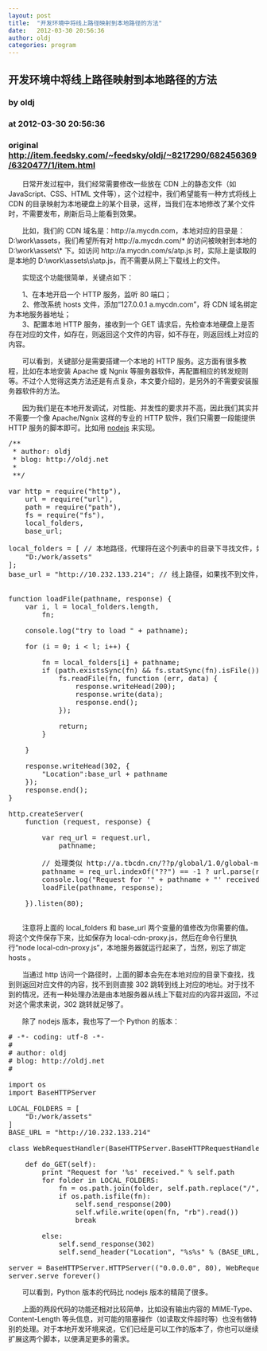 ```yaml
---
layout: post
title:  "开发环境中将线上路径映射到本地路径的方法"
date:   2012-03-30 20:56:36
author: oldj
categories: program
---
```


## 开发环境中将线上路径映射到本地路径的方法
### by oldj
### at 2012-03-30 20:56:36
### original <http://item.feedsky.com/~feedsky/oldj/~8217290/682456369/6320477/1/item.html>

<p>　　日常开发过程中，我们经常需要修改一些放在 CDN 上的静态文件（如 JavaScript、CSS、HTML 文件等），这个过程中，我们希望能有一种方式将线上 CDN 的目录映射为本地硬盘上的某个目录，这样，当我们在本地修改了某个文件时，不需要发布，刷新后马上能看到效果。</p>

<p>　　比如，我们的 CDN 域名是：http://a.mycdn.com，本地对应的目录是：D:\work\assets，我们希望所有对 http://a.mycdn.com/* 的访问被映射到本地的 D:\work\assets\* 下。如访问 http://a.mycdn.com/s/atp.js 时，实际上是读取的是本地的 D:\work\assets\s\atp.js，而不需要从网上下载线上的文件。</p>

<p>　　实现这个功能很简单，关键点如下：</p>

<p>　　1、在本地开启一个 HTTP 服务，监听 80 端口；<br>
　　2、修改系统 hosts 文件，添加“127.0.0.1 a.mycdn.com”，将 CDN 域名绑定为本地服务器地址；<br>
　　3、配置本地 HTTP 服务，接收到一个 GET 请求后，先检查本地硬盘上是否存在对应的文件，如存在，则返回这个文件的内容，如不存在，则返回线上对应的内容。</p>

<p>　　可以看到，关键部分是需要搭建一个本地的 HTTP 服务。这方面有很多教程，比如在本地安装 Apache 或 Ngnix 等服务器软件，再配置相应的转发规则等。不过个人觉得这类方法还是有点复杂，本文要介绍的，是另外的不需要安装服务器软件的方法。</p>

<p>　　因为我们是在本地开发调试，对性能、并发性的要求并不高，因此我们其实并不需要一个像 Apache/Ngnix 这样的专业的 HTTP 软件，我们只需要一段能提供 HTTP 服务的脚本即可。比如用 <a href="http://nodejs.org">nodejs</a> 来实现。</p>

<pre>
/**
 * author: oldj
 * blog: http://oldj.net
 *
 **/

var http = require(&quot;http&quot;),
	url = require(&quot;url&quot;),
	path = require(&quot;path&quot;),
	fs = require(&quot;fs&quot;),
	local_folders,
	base_url;

local_folders = [ // 本地路径，代理将在这个列表中的目录下寻找文件，如果没有找到则转到线上地址
	&quot;D:/work/assets&quot;
];
base_url = &quot;http://10.232.133.214&quot;; // 线上路径，如果找不到文件，则转向到这个地址


function loadFile(pathname, response) {
	var i, l = local_folders.length,
		fn;

	console.log(&quot;try to load &quot; + pathname);

	for (i = 0; i &lt; l; i++) {

		fn = local_folders[i] + pathname;
		if (path.existsSync(fn) &amp;&amp; fs.statSync(fn).isFile()) {
			fs.readFile(fn, function (err, data) {
				response.writeHead(200);
				response.write(data);
				response.end();
			});

			return;
		}

	}

	response.writeHead(302, {
		&quot;Location&quot;:base_url + pathname
	});
	response.end();
}

http.createServer(
	function (request, response) {

		var req_url = request.url,
			pathname;

		// 处理类似 http://a.tbcdn.cn/??p/global/1.0/global-min.css,tbsp/tbsp.css?t=20110920172000.css 的请求
		pathname = req_url.indexOf(&quot;??&quot;) == -1 ? url.parse(request.url).pathname : req_url;
		console.log(&quot;Request for &#39;&quot; + pathname + &quot;&#39; received.&quot;);
		loadFile(pathname, response);

	}).listen(80);

</pre>

<p>　　注意将上面的 local_folders 和 base_url 两个变量的值修改为你需要的值。将这个文件保存下来，比如保存为 local-cdn-proxy.js，然后在命令行里执行“node local-cdn-proxy.js”，本地服务器就运行起来了，当然，别忘了绑定 hosts 。</p>

<p>　　当通过 http 访问一个路径时，上面的脚本会先在本地对应的目录下查找，找到则返回对应文件的内容，找不到则直接 302 跳转到线上对应的地址。对于找不到的情况，还有一种处理办法是由本地服务器从线上下载对应的内容并返回，不过对这个需求来说，302 跳转就足够了。</p>

<p>　　除了 nodejs 版本，我也写了一个 Python 的版本：</p>

<pre>
# -*- coding: utf-8 -*-
#
# author: oldj
# blog: http://oldj.net
#

import os
import BaseHTTPServer

LOCAL_FOLDERS = [
    "D:/work/assets"
]
BASE_URL = "http://10.232.133.214"

class WebRequestHandler(BaseHTTPServer.BaseHTTPRequestHandler):

    def do_GET(self):
        print "Request for '%s' received." % self.path
        for folder in LOCAL_FOLDERS:
            fn = os.path.join(folder, self.path.replace("/", os.sep)[1:])
            if os.path.isfile(fn):
                self.send_response(200)
                self.wfile.write(open(fn, "rb").read())
                break

        else:
            self.send_response(302)
            self.send_header("Location", "%s%s" % (BASE_URL, self.path))

server = BaseHTTPServer.HTTPServer(("0.0.0.0", 80), WebRequestHandler)
server.serve_forever()
</pre>

<p>　　可以看到，Python 版本的代码比 nodejs 版本的精简了很多。</p>

<p>　　上面的两段代码的功能还相对比较简单，比如没有输出内容的 MIME-Type、Content-Length 等头信息，对可能的阻塞操作（如读取文件超时等）也没有做特别的处理。对于本地开发环境来说，它们已经是可以工作的版本了，你也可以继续扩展这两个脚本，以便满足更多的需求。</p><img src="http://www1.feedsky.com/t1/682456369/oldj/feedsky/s.gif?r=http://item.feedsky.com/~feedsky/oldj/~8217290/682456369/6320477/1/item.html" border="0" height="0" width="0">